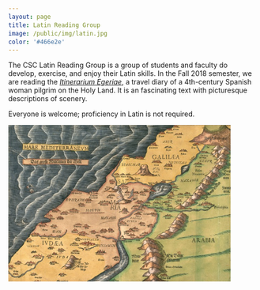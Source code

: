 ```yaml
---
layout: page
title: Latin Reading Group
image: /public/img/latin.jpg
color: '#466e2e'
---
```


The CSC Latin Reading Group is a group of students and faculty do develop, exercise, and enjoy their Latin skills. In the Fall 2018 semester, we are reading the <a href="http://www.thelatinlibrary.com/egeria.html">*Itinerarium Egeriae*</a>, a travel diary of a 4th-century Spanish woman pilgrim on the Holy Land. It is an fascinating text with picturesque descriptions of scenery.

Everyone is welcome; proficiency in Latin is not required.

<img class="img-single" align="center" src="/public/img/Egeria.jpg" width="450">
